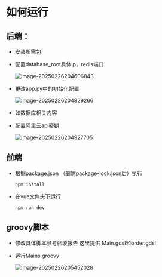 # 如何运行

## 后端：

- 安装所需包

- 配置database_root具体ip，redis端口

  ![image-20250226204606843](C:\Users\Tayhirro\AppData\Roaming\Typora\typora-user-images\image-20250226204606843.png)

- 更改app.py中的初始化配置

  ![image-20250226204829266](C:\Users\Tayhirro\AppData\Roaming\Typora\typora-user-images\image-20250226204829266.png)

- 如数据库相关内容

- 配置阿里云api密钥

  ![image-20250226204927705](C:\Users\Tayhirro\AppData\Roaming\Typora\typora-user-images\image-20250226204927705.png)

  

## 前端

- 根据package.json  （删除package-lock.json后）执行

  ```
  npm install
  ```

- 在vue文件夹下运行

  ```
  npm run dev
  ```



## groovy脚本

- 修改具体脚本参考验收报告 这里提供 Main.gdsl和order.gdsl

- 运行Mains.groovy

  ![image-20250226205452028](C:\Users\Tayhirro\AppData\Roaming\Typora\typora-user-images\image-20250226205452028.png)